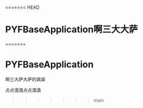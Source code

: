 <<<<<<< HEAD
# PYFBaseApplication啊三大大萨
=======
# PYFBaseApplication

啊三大萨大萨的飒飒

点点滴滴点点滴滴
>>>>>>> main

